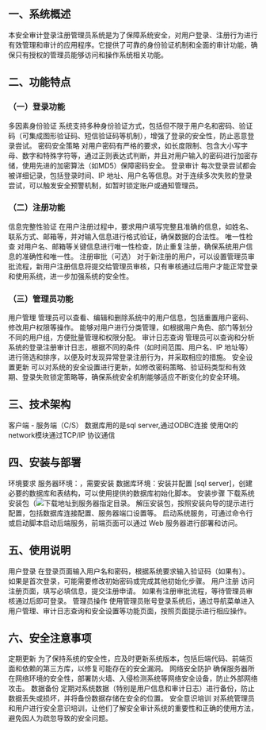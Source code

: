 ## 一、系统概述
本安全审计登录注册管理员系统是为了保障系统安全，对用户登录、注册行为进行有效管理和审计的应用程序。它提供了可靠的身份验证机制和全面的审计功能，确保只有授权的管理员能够访问和操作系统相关功能。
## 二、功能特点
### （一）登录功能
多因素身份验证
系统支持多种身份验证方式，包括但不限于用户名和密码、验证码（可集成图形验证码、短信验证码等机制），增强了登录的安全性，防止恶意登录尝试。
密码安全策略
对用户密码有严格的要求，如长度限制、包含大小写字母、数字和特殊字符等，通过正则表达式判断，并且对用户输入的密码进行加密存储，使用先进的加密算法（如MD5）保障密码安全。
登录审计
每次登录尝试都会被详细记录，包括登录时间、IP 地址、用户名等信息。对于连续多次失败的登录尝试，可以触发安全预警机制，如暂时锁定账户或通知管理员。
### （二）注册功能
信息完整性验证
在用户注册过程中，要求用户填写完整且准确的信息，如姓名、联系方式、邮箱等，并对输入信息进行格式验证，确保数据的合法性。
唯一性检查
对用户名、邮箱等关键信息进行唯一性检查，防止重复注册，确保系统用户信息的准确性和唯一性。
注册审批（可选）
对于新注册的用户，可以设置管理员审批流程，新用户注册信息将提交给管理员审核，只有审核通过后用户才能正常登录和使用系统，进一步加强系统的安全性。
### （三）管理员功能
用户管理
管理员可以查看、编辑和删除系统中的用户信息，包括重置用户密码、修改用户权限等操作。
能够对用户进行分类管理，如根据用户角色、部门等划分不同的用户组，方便批量管理和权限分配。
审计日志查询
管理员可以查询和分析系统的登录注册审计日志，根据不同的条件（如时间范围、用户名、IP 地址等）进行筛选和排序，以便及时发现异常登录注册行为，并采取相应的措施。
安全设置更新
可以对系统的安全设置进行更新，如修改密码策略、验证码类型和有效期、登录失败锁定策略等，确保系统安全机制能够适应不断变化的安全环境。
## 三、技术架构
客户端 - 服务端（C/S）
数据库用的是sql server,通过ODBC连接
使用Qt的network模块通过TCP/IP 协议通信

## 四、安装与部署
环境要求
服务器环境：，需要安装 
数据库环境：安装并配置 [sql server]，创建必要的数据库和表结构，可以使用提供的数据库初始化脚本。
安装步骤
下载系统安装包（![下载地址](https://www.microsoft.com/zh-cn/sql-server/sql-server-downloads?msockid=3b801dec7c1467ee227f08d87d1166ff)到服务器指定目录。
解压安装包，按照安装向导的提示进行配置，包括数据库连接配置、服务器端口设置等。
启动系统服务，可通过命令行或启动脚本启动后端服务，前端页面可以通过 Web 服务器进行部署和访问。
## 五、使用说明
用户登录
在登录页面输入用户名和密码，根据系统要求输入验证码（如果有）。
如果是首次登录，可能需要修改初始密码或完成其他初始化步骤。
用户注册
访问注册页面，填写必填信息，提交注册申请。
如果有注册审批流程，等待管理员审核通过后即可登录。
管理员操作
使用管理员账号登录系统后，通过导航菜单进入用户管理、审计日志查询和安全设置等功能页面，按照页面提示进行相应操作。
## 六、安全注意事项
定期更新
为了保持系统的安全性，应及时更新系统版本，包括后端代码、前端页面和依赖的第三方库，以修复可能存在的安全漏洞。
网络安全防护
确保服务器所在网络环境的安全性，部署防火墙、入侵检测系统等网络安全设备，防止外部网络攻击。
数据备份
定期对系统数据（特别是用户信息和审计日志）进行备份，防止数据丢失或损坏，并将备份数据存储在安全的位置。
安全意识培训
对系统管理员和用户进行安全意识培训，让他们了解安全审计系统的重要性和正确的使用方法，避免因人为疏忽导致的安全问题。
